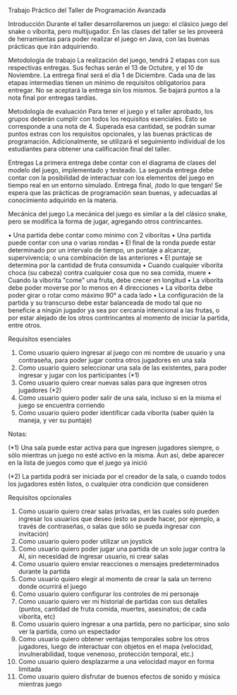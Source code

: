 ﻿Trabajo Práctico del Taller de Programación Avanzada

Introducción
Durante el taller desarrollaremos un juego: el clásico juego del snake o viborita, pero multijugador. En las clases del taller se les proveerá de herramientas para poder realizar el juego en Java, con las buenas prácticas que irán adquiriendo.

Metodología de trabajo
La realización del juego, tendrá 2 etapas con sus respectivas entregas. Sus fechas serán el 13 de Octubre, y el 10 de Noviembre. La entrega final será el día 1 de Diciembre. Cada una de las etapas intermedias tienen un mínimo de requisitos obligatorios para entregar. No se aceptará la entrega sin los mismos. Se bajará puntos a la nota final por entregas tardías.

Metodología de evaluación
Para tener el juego y el taller aprobado, los grupos deberán cumplir con todos los requisitos esenciales. Esto se corresponde a una nota de 4. Superada esa cantidad, se podrán sumar puntos extras con los requisitos opcionales, y las buenas prácticas de programación. Adicionalmente, se utilizará el seguimiento individual de los estudiantes para obtener una calificación final del taller.

Entregas
La primera entrega debe contar con el diagrama de clases del modelo del juego, implementado y testeado.
La segunda entrega debe contar con la posibilidad de interactuar con los elementos del juego en tiempo real en un entorno simulado.
Entrega final, ¡todo lo que tengan!
Se espera que las prácticas de programación sean buenas, y adecuadas al conocimiento adquirido en la materia.

Mecánica del juego
La mecánica del juego es similar a la del clásico snake, pero se modifica la forma de jugar, agregando otros contrincantes.

• Una partida debe contar como mínimo con 2 viboritas
• Una partida puede contar con una o varias rondas
• El final de la ronda puede estar determinado por un intervalo de tiempo, un puntaje a alcanzar, supervivencia; o una combinación de las anteriores
• El puntaje se determina por la cantidad de fruta consumida
• Cuando cualquier viborita choca (su cabeza) contra cualquier cosa que no sea comida, muere
• Cuando la viborita "come" una fruta, debe crecer en longitud
• La viborita debe poder moverse por lo menos en 4 direcciones
• La viborita debe poder girar o rotar como máximo 90° a cada lado
• La configuración de la partida y su transcurso debe estar balanceada de modo tal que no beneficie a ningún jugador ya sea por cercanía intencional a las frutas, o por estar alejado de los otros contrincantes al momento de iniciar la partida, entre otros.

Requisitos esenciales
1. Como usuario quiero ingresar al juego con mi nombre de usuario y una contraseña, para poder jugar contra otros jugadores en una sala
2. Como usuario quiero seleccionar una sala de las existentes, para poder ingresar y jugar con los participantes (*1)
3. Como usuario quiero crear nuevas salas para que ingresen otros jugadores (*2)
4. Como usuario quiero poder salir de una sala, incluso si en la misma el juego se encuentra corriendo
5. Como usuario quiero poder identificar cada viborita (saber quién la maneja, y ver su puntaje)

Notas:

(*1) Una sala puede estar activa para que ingresen jugadores siempre, o sólo mientras un juego no esté activo en la misma. Aun así, debe aparecer en la lista de juegos como que el juego ya inició

(*2) La partida podrá ser iniciada por el creador de la sala, o cuando todos los jugadores estén listos, o cualquier otra condición que consideren

Requisitos opcionales
1. Como usuario quiero crear salas privadas, en las cuales solo pueden ingresar los usuarios que deseo (esto se puede hacer, por ejemplo, a través de contraseñas, o salas que sólo se pueda ingresar con invitación)
2. Como usuario quiero poder utilizar un joystick
3. Como usuario quiero poder jugar una partida de un solo jugar contra la AI, sin necesidad de ingresar usuario, ni crear salas
4. Como usuario quiero enviar reacciones o mensajes predeterminados durante la partida
5. Como usuario quiero elegir al momento de crear la sala un terreno donde ocurrirá el juego
6. Como usuario quiero configurar los controles de mi personaje
7. Como usuario quiero ver mi historial de partidas con sus detalles (puntos, cantidad de fruta comida, muertes, asesinatos; de cada viborita, etc)
8. Como usuario quiero ingresar a una partida, pero no participar, sino solo ver la partida, como un espectador
9. Como usuario quiero obtener ventajas temporales sobre los otros jugadores, luego de interactuar con objetos en el mapa (velocidad, invulnerabilidad, toque venenoso, protección temporal, etc.)
10. Como usuario quiero desplazarme a una velocidad mayor en forma limitada
11. Como usuario quiero disfrutar de buenos efectos de sonido y música mientras juego


